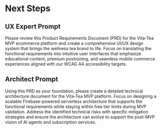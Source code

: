 # Next Steps

## UX Expert Prompt

Please review this Product Requirements Document (PRD) for the Vita-Tea MVP ecommerce platform and create a comprehensive UI/UX design system that brings the wellness tea brand to life. Focus on translating the functional requirements into intuitive user interfaces that emphasize educational content, premium positioning, and seamless mobile commerce experiences aligned with our WCAG AA accessibility targets.

## Architect Prompt

Using this PRD as your foundation, please create a detailed technical architecture document for the Vita-Tea MVP platform. Focus on designing a scalable Firebase-powered serverless architecture that supports the functional requirements while staying within free tier limits during MVP validation. Address the identified technical risks with specific mitigation strategies and ensure the architecture can evolve to support the post-MVP vision of AI agents and subscription services.